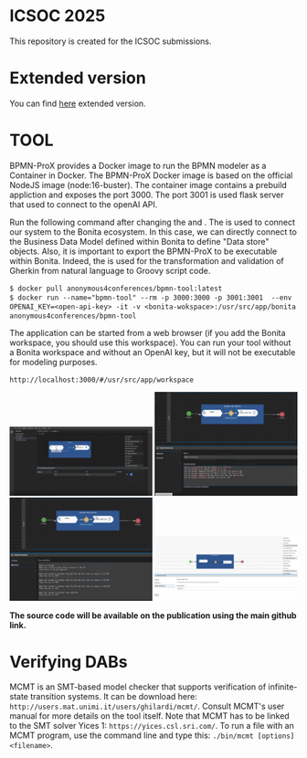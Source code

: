 # ICSOC 2025
This repository is created for the ICSOC submissions.

# Extended version
You can find <a href="./extended_version.pdf">here</a> extended version. 


# TOOL
BPMN-ProX provides a Docker image to run the BPMN modeler as a Container in Docker.
The BPMN-ProX Docker image is based on the official NodeJS image (node:16-buster). The container image contains a prebuild appliction and exposes the port 3000. The port 3001 is used flask server that used to connect to the openAI API.


Run the following command after changing the <openai-key> and <bonita-workspace>. The <bonita-workspace> is used to connect our system to the Bonita ecosystem. In this case, we can directly connect to the Business Data Model defined within Bonita to define "Data store" objects. Also, it is important to export the BPMN-ProX to be executable within Bonita. Indeed, the <openai-key> is used for the transformation and validation of Gherkin from natural language to Groovy script code.

	$ docker pull anonymous4conferences/bpmn-tool:latest
	$ docker run --name="bpmn-tool" --rm -p 3000:3000 -p 3001:3001  --env OPENAI_KEY=<open-api-key> -it -v <bonita-wokspace>:/usr/src/app/bonita anonymous4conferences/bpmn-tool


The application can be started from a web browser (if you add the Bonita workspace, you should use this workspace). You can run your tool without a Bonita workspace and without an OpenAI key, but it will not be executable for modeling purposes.
    
    http://localhost:3000/#/usr/src/app/workspace


<img
src="./tool/Screenshot (20).png"
width = "250"
raw=true
/>
<img
src="./tool/Screenshot 2023-07-31 120558.png"
width = "250"
raw=true
/>
<img
src="./tool/Screenshot 2023-07-31 120614.png"
width = "250"
raw=true
/>
<img
src="./tool/Screenshot 2023-11-08 150844.png"
width = "250"
raw=true
/>

**The source code will be available on the publication using the main github link.**

# Verifying DABs
MCMT is an SMT-based model checker that supports verification of infinite-state transition systems. It can be download here: `http://users.mat.unimi.it/users/ghilardi/mcmt/`. Consult MCMT's user manual for more details on the tool itself. Note that MCMT has to be linked to the SMT solver Yices 1: `https://yices.csl.sri.com/`. To run a file with an MCMT program, use the command line and type this: `./bin/mcmt [options] <filename>`.
